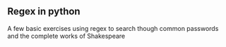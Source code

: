 ## Regex in python

A few basic exercises using regex to search though common passwords and the complete works of Shakespeare 
